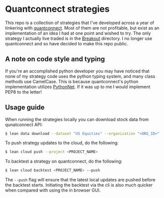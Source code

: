 # Quantconnect strategies
This repo is a collection of strategies that I've developed across a year of tinkering with [quantconnect](https://www.quantconnect.com/).
Most of them are not profitable, but exist as an implementation of an idea I had at one point and wished to try.
The only strategy I actually live traded is in the [Breakout](/Breakout) directory.
I no longer use quantconnect and so have decided to make this repo public.

## A note on code style and typing
If you're an accomplished python developer you may have noticed that none of my strategy code uses the python typing system, and many class methods use CamelCase.
This is because quantconnect's python implementation utilizes [PythonNet](https://github.com/pythonnet/pythonnet).
If it was up to me I would implement PEP8 to the letter!

## Usage guide

When running the strategies locally you can download stock data from qunatconnect API:
```sh
$ lean data download --dataset "US Equities" --organization "<ORG_ID>" --data-type "Trade" --ticker "AAPL" --resolution "Daily" --start "20210101" --end "20211231"
```

To push strategy updates to the cloud, do the following:
```sh
$ lean cloud push --project <PROJECT_NAME>
```

To backtest a strategy on quantconnect, do the following:
```sh
$ lean cloud backtest <PROJECT_NAME> --push
```
The `--push` flag will ensure that the latest local updates are pushed before the backtest starts.
Initiating the backtest via the cli is also much quicker when compared with using the in browser GUI.
